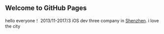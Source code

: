 ## Welcome to GitHub Pages

hello everyone！
2013/11-2017/3 
iOS   dev
three company in [Shenzhen](http://map.baidu.com/?newmap=1&s=s%26wd%3D深圳市%26c%3D340&from=alamap&tpl=mapcity).
i love the city
